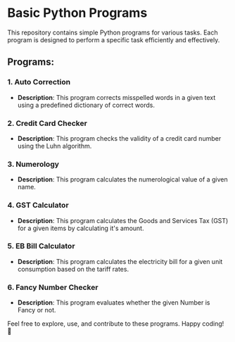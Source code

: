 # Basic Python Programs

This repository contains simple Python programs for various tasks. Each program is designed to perform a specific task efficiently and effectively.

## Programs:

### 1. Auto Correction
- **Description**: This program corrects misspelled words in a given text using a predefined dictionary of correct words.

### 2. Credit Card Checker
- **Description**: This program checks the validity of a credit card number using the Luhn algorithm.

### 3. Numerology
- **Description**: This program calculates the numerological value of a given name.

### 4. GST Calculator
- **Description**: This program calculates the Goods and Services Tax (GST) for a given items by calculating it's amount.

### 5. EB Bill Calculator
- **Description**: This program calculates the electricity bill for a given unit consumption based on the tariff rates.

### 6. Fancy Number Checker
- **Description**: This program evaluates whether the given Number is Fancy or not.


Feel free to explore, use, and contribute to these programs. Happy coding! 🚀
